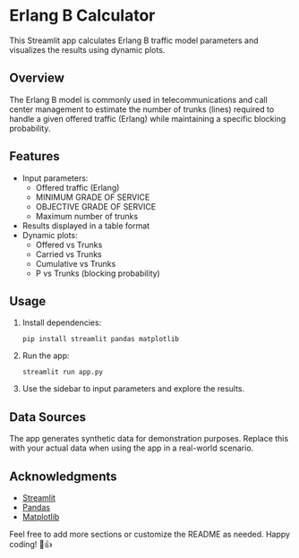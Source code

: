 # Erlang B Calculator

This Streamlit app calculates Erlang B traffic model parameters and visualizes the results using dynamic plots.

## Overview

The Erlang B model is commonly used in telecommunications and call center management to estimate the number of trunks (lines) required to handle a given offered traffic (Erlang) while maintaining a specific blocking probability.

## Features

- Input parameters:
  - Offered traffic (Erlang)
  - MINIMUM GRADE OF SERVICE
  - OBJECTIVE GRADE OF SERVICE
  - Maximum number of trunks
- Results displayed in a table format
- Dynamic plots:
  - Offered vs Trunks
  - Carried vs Trunks
  - Cumulative vs Trunks
  - P vs Trunks (blocking probability)

## Usage

1. Install dependencies:

   ```
   pip install streamlit pandas matplotlib
   ```

2. Run the app:

   ```
   streamlit run app.py
   ```

3. Use the sidebar to input parameters and explore the results.

## Data Sources

The app generates synthetic data for demonstration purposes. Replace this with your actual data when using the app in a real-world scenario.

## Acknowledgments

- [Streamlit](https://streamlit.io/)
- [Pandas](https://pandas.pydata.org/)
- [Matplotlib](https://matplotlib.org/)

Feel free to add more sections or customize the README as needed. Happy coding! 🚀👍
